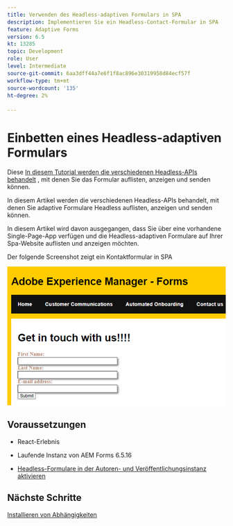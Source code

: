 ```yaml
---
title: Verwenden des Headless-adaptiven Formulars in SPA
description: Implementieren Sie ein Headless-Contact-Formular in SPA
feature: Adaptive Forms
version: 6.5
kt: 13285
topic: Development
role: User
level: Intermediate
source-git-commit: 6aa3dff44a7e6f1f8ac896e30319958d84ecf57f
workflow-type: tm+mt
source-wordcount: '135'
ht-degree: 2%

---
```



# Einbetten eines Headless-adaptiven Formulars

Diese [In diesem Tutorial werden die verschiedenen Headless-APIs behandelt](https://opensource.adobe.com/aem-forms-af-runtime/api/#section/Introduction) , mit denen Sie das Formular auflisten, anzeigen und senden können.

In diesem Artikel werden die verschiedenen Headless-APIs behandelt, mit denen Sie adaptive Formulare Headless auflisten, anzeigen und senden können.

In diesem Artikel wird davon ausgegangen, dass Sie über eine vorhandene Single-Page-App verfügen und die Headless-adaptiven Formulare auf Ihrer Spa-Website auflisten und anzeigen möchten.

Der folgende Screenshot zeigt ein Kontaktformular in SPA

![contact-us-form](./assets/contact-us-form.png)

## Voraussetzungen

* React-Erlebnis

* Laufende Instanz von AEM Forms 6.5.16

* [Headless-Formulare in der Autoren- und Veröffentlichungsinstanz aktivieren](https://experienceleague.adobe.com/docs/experience-manager-headless-adaptive-forms/using/quick-setup/enable-headless-adaptive-forms-and-core-components.html?lang=en)

## Nächste Schritte

[Installieren von Abhängigkeiten](./install-af-react-libraries.md)

